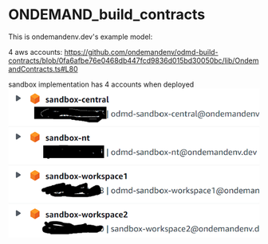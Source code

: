 # ONDEMAND_build_contracts

This is ondemandenv.dev's example model:

4 aws accounts: https://github.com/ondemandenv/odmd-build-contracts/blob/0fa6afbe76e0468db447fcd9836d015bd30050bc/lib/OndemandContracts.ts#L80

sandbox implementation has 4 accounts when deployed
![img.png](img.png)